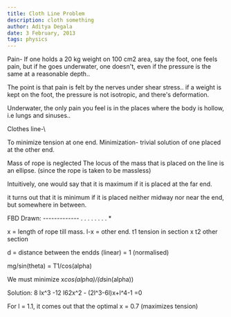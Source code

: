 ```yaml
---
title: Cloth Line Problem
description: cloth something
author: Aditya Degala
date: 3 February, 2013
tags: physics
---
```


Pain- If one holds a 20 kg weight on 100 cm2 area, say the foot,  one feels
pain, but if he goes underwater, one doesn't, even if the pressure is the same
at a reasonable depth..

The point is that pain is felt by the nerves under shear stress..
if a weight is kept on the foot, the pressure is not isotropic, and there's
deformation.

Underwater, the only pain you feel is in the places where the body is hollow,
i.e lungs and sinuses.. 


Clothes line-\

To minimize tension at one end.
Minimization- trivial solution of one placed at the other end.

Mass of rope is neglected
The locus of the mass that is placed on the line is an ellipse. (since the rope
is taken to be massless)

Intuitively, one would say that it is maximum if it  is placed at the far end.

it turns out that it is minimum if it is placed neither midway nor near the
end, but somewhere in between.

FBD Drawn:
*-------------*
.           .
.        .
.     .
.  .
*

x = length of rope till mass. l-x = other end.
t1 tension in section x
t2 other section

d = distance between the endds (linear) = 1 (normalised)

mg/sin(theta) = T1/cos(alpha)

We must minimize x*cos(alpha)/(d*sin(alpha))

Solution:
8 lx^3 -12 l62x^2 - (2l^3-6l)x+l^4-1 =0

For l = 1.1, it comes out that the optimal x = 0.7 (maximizes tension)
